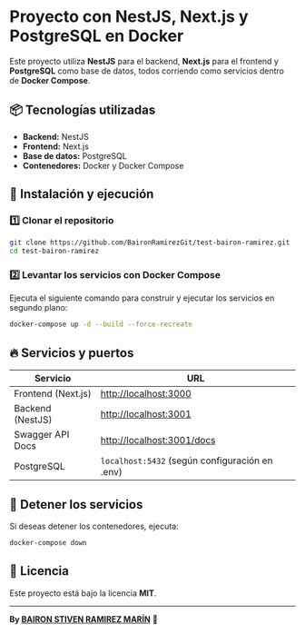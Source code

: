 # Proyecto con NestJS, Next.js y PostgreSQL en Docker

Este proyecto utiliza **NestJS** para el backend, **Next.js** para el frontend y **PostgreSQL** como base de datos, todos corriendo como servicios dentro de **Docker Compose**.

## 📦 Tecnologías utilizadas
- **Backend:** NestJS
- **Frontend:** Next.js
- **Base de datos:** PostgreSQL
- **Contenedores:** Docker y Docker Compose

## 🚀 Instalación y ejecución
### 1️⃣ Clonar el repositorio
```bash
git clone https://github.com/BaironRamirezGit/test-bairon-ramirez.git
cd test-bairon-ramirez
```

### 2️⃣ Levantar los servicios con Docker Compose
Ejecuta el siguiente comando para construir y ejecutar los servicios en segundo plano:
```bash
docker-compose up -d --build --force-recreate
```

## 🔥 Servicios y puertos
| Servicio  | URL |
|-----------|------------------------------------------------|
| Frontend (Next.js) | [http://localhost:3000](http://localhost:3000) |
| Backend (NestJS)   | [http://localhost:3001](http://localhost:3001) |
| Swagger API Docs   | [http://localhost:3001/docs](http://localhost:3001/docs) |
| PostgreSQL         | `localhost:5432` (según configuración en .env) |

## 🛑 Detener los servicios
Si deseas detener los contenedores, ejecuta:
```bash
docker-compose down
```

## 📜 Licencia
Este proyecto está bajo la licencia **MIT**.

---
**By [BAIRON STIVEN RAMIREZ MARÍN](https://github.com/tu-usuario)** 🚀
